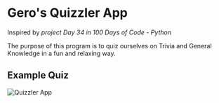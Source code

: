 # Gero's Quizzler App
Inspired by *project Day 34 in 100 Days of Code - Python*

The purpose of this program is to quiz ourselves on Trivia and General Knowledge in a fun and relaxing way.

## Example Quiz

![Quizzler App](https://user-images.githubusercontent.com/77191089/221167332-36ea5573-0927-474f-97fc-74eeec7dd406.gif)
